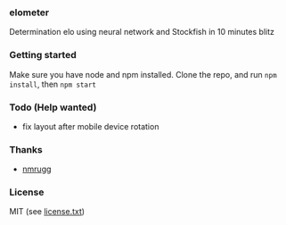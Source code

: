 ### elometer
Determination elo using neural network and Stockfish in 10 minutes blitz

### Getting started
Make sure you have node and npm installed. Clone the repo, and run `npm install`, then `npm start`

### Todo (Help wanted)
- fix layout after mobile device rotation

### Thanks
- <a href="https://https://github.com/nmrugg/stockfish.js">nmrugg</a>

### License
MIT (see <a href="https://raw.githubusercontent.com/nmrugg/stockfish.js/master/license.txt">license.txt</a>)
